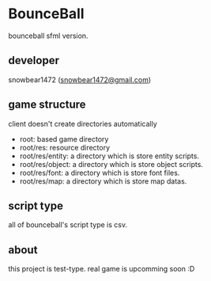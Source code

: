 # BounceBall
bounceball sfml version.

## developer
snowbear1472 (snowbear1472@gmail.com)

## game structure
client doesn't create directories automatically

- root: based game directory
- root/res: resource directory
- root/res/entity: a directory which is store entity scripts.
- root/res/object: a directory which is store object scripts.
- root/res/font: a directory which is store font files.
- root/res/map: a directory which is store map datas.

## script type
all of bounceball's script type is csv.

## about
this project is test-type. real game is upcomming soon :D

